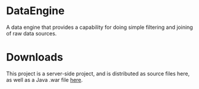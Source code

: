 DataEngine
==========

A data engine that provides a capability for doing simple filtering and joining of raw data sources.

Downloads
=========

This project is a server-side project, and is distributed as source files here, as well as a Java .war 
file [here](https://drive.google.com/?tab=mo&authuser=0#folders/0B6xssV9NYE5ELWxndlZMa0dyc0E).
